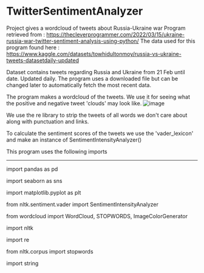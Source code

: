 # TwitterSentimentAnalyzer
Project gives a wordcloud of tweets about Russia-Ukraine war
Program retrieved from : https://thecleverprogrammer.com/2022/03/15/ukraine-russia-war-twitter-sentiment-analysis-using-python/
The data used for this program found here : https://www.kaggle.com/datasets/towhidultonmoy/russia-vs-ukraine-tweets-datasetdaily-updated

Dataset contains tweets regarding Russia and Ukraine from 21 Feb until date. Updated daily. The program uses a downloaded file but can be changed later to automatically fetch the most recent data.

The program  makes a wordcloud of the tweets. We use it for seeing what the positive and negative tweet 'clouds' may look like.
![image](https://user-images.githubusercontent.com/39655509/179661553-9304c4be-f250-4e3c-bf2b-8be3ef4072d5.png)

We use the re library to strip the tweets of all words we don't care about along with punctuation and links. 

To calculate the sentiment scores of the tweets we use the 'vader_lexicon' and make an instance of SentimentIntensityAnalyzer()



This program uses the following imports 
___
import pandas as pd

import seaborn as sns

import matplotlib.pyplot as plt

from nltk.sentiment.vader import SentimentIntensityAnalyzer

from wordcloud import WordCloud, STOPWORDS, ImageColorGenerator

import nltk

import re

from nltk.corpus import stopwords

import string


